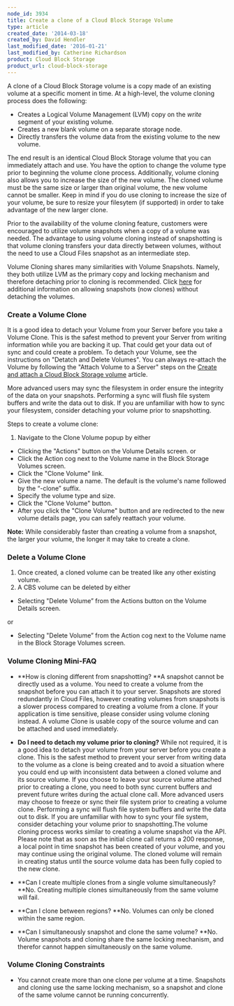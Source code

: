 ```yaml
---
node_id: 3934
title: Create a clone of a Cloud Block Storage Volume
type: article
created_date: '2014-03-18'
created_by: David Hendler
last_modified_date: '2016-01-21'
last_modified_by: Catherine Richardson
product: Cloud Block Storage
product_url: cloud-block-storage
---
```


A clone of a Cloud Block Storage volume is a copy made of an existing
volume at a specific moment in time. At a high-level, the volume cloning
process does the following:

-   Creates a Logical Volume Management (LVM) copy on the
    *write* segment of your existing volume.
-   Creates a new blank volume on a separate storage node.
-   Directly transfers the volume data from the existing volume to the
    new volume.

The end result is an identical Cloud Block Storage volume that you can
immediately attach and use. You have the option to change the volume
type prior to beginning the volume clone process. Additionally, volume
cloning also allows you to increase the size of the new volume. The
cloned volume must be the same size or larger than original volume, the
new volume cannot be smaller. Keep in mind if you do use cloning to
increase the size of your volume, be sure to resize your filesytem (if
supported) in order to take advantage of the new larger clone.

Prior to the availability of the volume cloning feature, customers were
encouraged to utilize volume snapshots when a copy of a volume was
needed. The advantage to using volume cloning instead of snapshotting is
that volume cloning transfers your data directly between volumes,
without the need to use a Cloud Files snapshot as an intermediate step.

Volume Cloning shares many similarities with Volume Snapshots. Namely,
they both utilize LVM as the primary copy and locking mechanism and
therefore detaching prior to cloning is recommended. Click
[here](/how-to/allowing-snapshots-without-detaching-the-volumes)
for additional information on allowing snapshots (now clones) without
detaching the volumes.



### **Create a Volume Clone**

It is a good idea to detach your Volume from your Server before you take
a Volume Clone. This is the safest method to prevent your Server from
writing information while you are backing it up. That could get your
data out of sync and could create a problem. To detach your Volume, see
the instructions on "Detatch and Delete Volumes". You can always
re-attach the Volume by following the "Attach Volume to a Server" steps
on the [Create and attach a Cloud Block Storage
volume](/how-to/create-and-attach-a-cloud-block-storage-volume)
article.

More advanced users may sync the filesystem in order ensure the
integrity of the data on your snapshots. Performing a sync will flush
file system buffers and write the data out to disk. If you are
unfamiliar with how to sync your filesystem, consider detaching your
volume prior to snapshotting.

Steps to create a volume clone:

1.  Navigate to the Clone Volume popup by either

-   Clicking the "Actions" button on the Volume Details screen.
    or
-   Click the Action cog next to the Volume name in the Block Storage
    Volumes screen.
-   Click the "Clone Volume" link.
-   Give the new volume a name. The default is the volume's name
    followed by the &ldquo;-clone&rdquo; suffix.
-   Specify the volume type and size.
-   Click the "Clone Volume" button.
-   After you click the "Clone Volume" button and are redirected to the
    new volume details page, you can safely reattach your volume.

 **Note:** While considerably faster than creating a volume from a
snapshot, the larger your volume, the longer it may take to create a
clone.



###  **Delete a Volume Clone**

1.  Once created, a cloned volume can be treated like any other
    existing volume.
2.  A CBS volume can be deleted by either

-   Selecting "Delete Volume&rdquo; from the Actions button on the Volume
    Details screen.

or

-   Selecting "Delete Volume&rdquo; from the Action cog next to the Volume
    name in the Block Storage Volumes screen.


### **Volume Cloning Mini-FAQ**

-   **How is cloning different from snapshotting? **A snapshot cannot be
    directly used as a volume. You need to create a volume from the
    snapshot before you can attach it to your server. Snapshots are
    stored redundantly in Cloud Files, however creating volumes from
    snapshots is a slower process compared to creating a volume from
    a clone. If your application is time sensitive, please consider
    using volume cloning instead. A volume Clone is usable copy of the
    source volume and can be attached and used immediately.

<!-- -->

-   **Do I need to detach my volume prior to cloning?** While not
    required, it is a good idea to detach your volume from your server
    before you create a clone. This is the safest method to prevent your
    server from writing data to the volume as a clone is being created
    and to avoid a situation where you could end up with inconsistent
    data between a cloned volume and its source volume. If you choose to
    leave your source volume attached prior to creating a clone, you
    need to both sync current buffers and prevent future writes during
    the actual clone call. More advanced users may choose to freeze or
    sync their file system prior to creating a volume clone. Performing
    a sync will flush file system buffers and write the data out
    to disk. If you are unfamiliar with how to sync your file system,
    consider detaching your volume prior to snapshotting.The volume
    cloning process works similar to creating a volume snapshot via
    the API. Please note that as soon as the initial clone call returns
    a 200 response, a local point in time snapshot has been created of
    your volume, and you may continue using the original volume. The
    cloned volume will remain in creating status until the source volume
    data has been fully copied to the new clone.

<!-- -->

-   **Can I create multiple clones from a single volume
    simultaneously? **No. Creating multiple clones simultaneously from
    the same volume will fail.

<!-- -->

-   **Can I clone between regions? **No. Volumes can only be cloned
    within the same region.

<!-- -->

-   **Can I simultaneously snapshot and clone the same volume? **No.
    Volume snapshots and cloning share the same locking mechanism, and
    therefor cannot happen simultaneously on the same volume.


### **Volume Cloning Constraints**

-   You cannot create more than one clone per volume at a
    time. Snapshots and cloning use the same locking mechanism, so a
    snapshot and clone of the same volume cannot be
    running concurrently.


